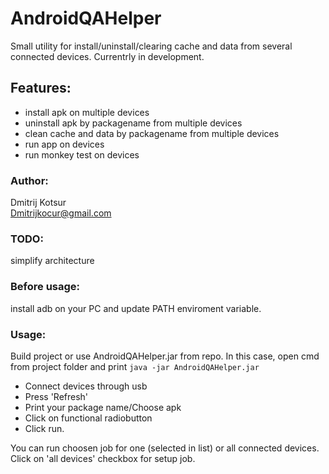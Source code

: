 # AndroidQAHelper
Small utility for install/uninstall/clearing cache and data from several connected devices. 
Currentrly in development.

## Features:  
- install apk on multiple devices
- uninstall apk by packagename from multiple devices
- clean cache and data by packagename from multiple devices
- run app on devices
- run monkey test on devices

### Author: 
Dmitrij Kotsur  
Dmitrijkocur@gmail.com

### TODO: 
simplify architecture

### Before usage: 
install adb on your PC and update PATH enviroment variable.

### Usage:

Build project or use AndroidQAHelper.jar from repo. In this case, open cmd from project folder and print `java -jar AndroidQAHelper.jar`

- Connect devices through usb
- Press 'Refresh'
- Print your package name/Choose apk
- Click on functional radiobutton
- Click run.

You can run choosen job for one (selected in list) or all connected devices. Click on 'all devices' checkbox for setup job.


